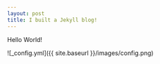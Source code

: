 ```yaml
---
layout: post
title: I built a Jekyll blog!
---
```


Hello World!

![_config.yml]({{ site.baseurl }}/images/config.png)
